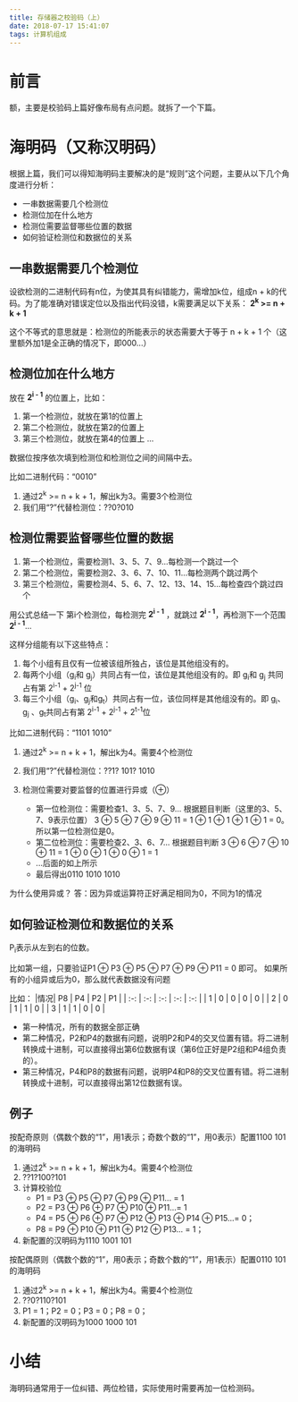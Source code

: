 ```yaml
---
title: 存储器之校验码（上）
date: 2018-07-17 15:41:07
tags: 计算机组成
---
```


# 前言
额，主要是校验码上篇好像布局有点问题。就拆了一个下篇。

# 海明码（又称汉明码）
根据上篇，我们可以得知海明码主要解决的是“规则”这个问题，主要从以下几个角度进行分析：
* 一串数据需要几个检测位
* 检测位加在什么地方
* 检测位需要监督哪些位置的数据
* 如何验证检测位和数据位的关系


## 一串数据需要几个检测位
设欲检测的二进制代码有n位，为使其具有纠错能力，需增加k位，组成n + k的代码。为了能准确对错误定位以及指出代码没错，k需要满足以下关系： **2<sup>k</sup> >= n + k + 1**

这个不等式的意思就是：检测位的所能表示的状态需要大于等于 n + k + 1 个（这里额外加1是全正确的情况下，即000...）

## 检测位加在什么地方
放在 **2<sup>i - 1</sup>** 的位置上，比如：

1. 第一个检测位，就放在第1的位置上
2. 第二个检测位，就放在第2的位置上
3. 第三个检测位，就放在第4的位置上
...

数据位按序依次填到检测位和检测位之间的间隔中去。

比如二进制代码：“0010”
1. 通过2<sup>k</sup> >= n + k + 1，解出k为3。需要3个检测位
2. 我们用“?”代替检测位：??0?010


## 检测位需要监督哪些位置的数据
1. 第一个检测位，需要检测1、3、5、7、9...每检测一个跳过一个
2. 第二个检测位，需要检测2、3、6、7、10、11...每检测两个跳过两个
3. 第三个检测位，需要检测4、5、6、7、12、13、14、15...每检查四个跳过四个

用公式总结一下
第i个检测位，每检测完 **2<sup>i - 1</sup>** ，就跳过 **2<sup>i - 1</sup>**，再检测下一个范围 **2<sup>i - 1</sup>**...

这样分组能有以下这些特点：
1. 每个小组有且仅有一位被该组所独占，该位是其他组没有的。
2. 每两个小组（g<sub>i</sub>和 g<sub>j</sub>）共同占有一位，该位是其他组没有的。即 g<sub>i</sub>和 g<sub>j</sub> 共同占有第 2<sup>i-1</sup> + 2<sup>j-1</sup> 位
3. 每三个小组（g<sub>i</sub>、g<sub>j</sub>和g<sub>t</sub>）共同占有一位，该位同样是其他组没有的。即 g<sub>i</sub>、 g<sub>j</sub> 、g<sub>t</sub>共同占有第 2<sup>i-1</sup> + 2<sup>j-1</sup> + 2<sup>t-1</sup>位

比如二进制代码：“1101 1010”
1. 通过2<sup>k</sup> >= n + k + 1，解出k为4。需要4个检测位
2. 我们用“?”代替检测位：??1? 101? 1010
3. 检测位需要对要监督的位置进行异或（⊕）

   * 第一位检测位：需要检查1、3、5、7、9... 根据题目判断（这里的3、5、7、9表示位置） 3 ⊕ 5 ⊕ 7 ⊕ 9 ⊕ 11 = 1 ⊕ 1 ⊕ 1 ⊕ 1 ⊕ 1 = 0。所以第一位检测位是0。
   * 第二位检测位：需要检查2、3、6、7... 根据题目判断 3 ⊕ 6 ⊕ 7 ⊕ 10 ⊕ 11 = 1 ⊕ 0 ⊕ 1 ⊕ 0 ⊕ 1 = 1
   * ...后面的如上所示
   * 最后得出0110 1010 1010 

为什么使用异或？
答：因为异或运算符正好满足相同为0，不同为1的情况

## 如何验证检测位和数据位的关系
P<sub>i</sub>表示从左到右的位数。

比如第一组，只要验证P1 ⊕ P3 ⊕ P5 ⊕ P7 ⊕ P9 ⊕ P11 = 0 即可。
如果所有的小组异或后为0，那么就代表数据没有问题

比如：
|情况| P8 | P4 | P2 | P1 |
| :-: | :-: | :-: | :-: | :-: |
| 1 | 0 | 0 | 0 | 0 | 
| 2 | 0 | 1 | 1 | 0 | 
| 3 | 1 | 1 | 0 | 0 | 


* 第一种情况，所有的数据全部正确
* 第二种情况，P2和P4的数据有问题，说明P2和P4的交叉位置有错。将二进制转换成十进制，可以直接得出第6位数据有误（第6位正好是P2组和P4组负责的）。
* 第三种情况，P4和P8的数据有问题，说明P4和P8的交叉位置有错。将二进制转换成十进制，可以直接得出第12位数据有误。


## 例子
按配奇原则（偶数个数的“1”，用1表示；奇数个数的“1”，用0表示）配置1100 101的海明码

1. 通过2<sup>k</sup> >= n + k + 1，解出k为4。需要4个检测位
2. ??1?100?101
3. 计算校验位
    * P1 = P3 ⊕ P5 ⊕ P7 ⊕ P9 ⊕ P11... = 1
    * P2 = P3 ⊕ P6 ⊕ P7 ⊕ P10 ⊕ P11...= 1
    * P4 = P5 ⊕ P6 ⊕ P7 ⊕ P12 ⊕ P13 ⊕ P14 ⊕ P15...= 0；
    * P8 = P9 ⊕ P10 ⊕ P11 ⊕ P12 ⊕ P13... = 1；
4. 新配置的汉明码为1110 1001 101

按配偶原则（偶数个数的“1”，用0表示；奇数个数的“1”，用1表示）配置0110 101的海明码

1. 通过2<sup>k</sup> >= n + k + 1，解出k为4。需要4个检测位
2. ??0?110?101
3. P1 = 1；P2 = 0；P3 = 0；P8 = 0；
4. 新配置的汉明码为1000 1000 101


# 小结
海明码通常用于一位纠错、两位检错，实际使用时需要再加一位检测码。